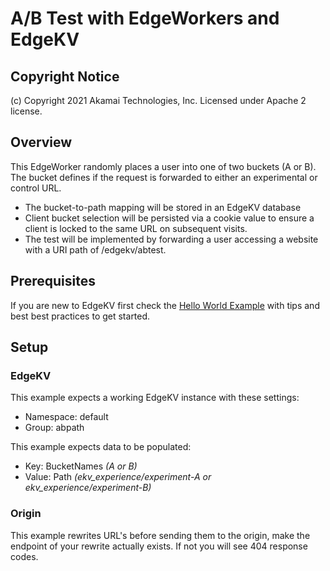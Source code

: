 # A/B Test with EdgeWorkers and EdgeKV

## Copyright Notice
(c) Copyright 2021 Akamai Technologies, Inc. Licensed under Apache 2 license.

## Overview
This EdgeWorker randomly places a user into one of two buckets (A or B). The bucket defines if the request is forwarded to either an experimental or control URL.

- The bucket-to-path mapping will be stored in an EdgeKV database
- Client bucket selection will be persisted via a cookie value to ensure a client is locked to the same URL on subsequent visits. 
- The test will be implemented by forwarding a user accessing a website with a URI path of /edgekv/abtest. 

## Prerequisites
If you are new to EdgeKV first check the [Hello World Example](https://github.com/akamai/edgeworkers-examples/tree/master/edgekv/examples/hello-world) with tips and best best practices to get started.

## Setup

### EdgeKV
This example expects a working EdgeKV instance with these settings:

- Namespace: default
- Group: abpath

This example expects data to be populated:
- Key: BucketNames *(A or B)*
- Value: Path *(ekv_experience/experiment-A or ekv_experience/experiment-B)*

### Origin
This example rewrites URL's before sending them to the origin, make the endpoint of your rewrite actually exists. If not you will see 404 response codes.

